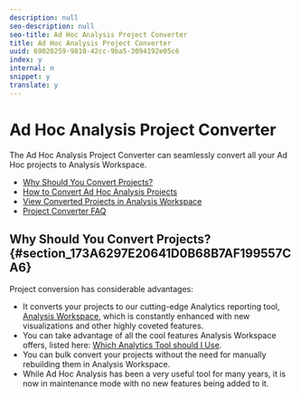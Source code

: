 ```yaml
---
description: null
seo-description: null
seo-title: Ad Hoc Analysis Project Converter
title: Ad Hoc Analysis Project Converter
uuid: 69020259-9810-42cc-9ba5-3094192e05c6
index: y
internal: n
snippet: y
translate: y
---
```


# Ad Hoc Analysis Project Converter

The Ad Hoc Analysis Project Converter can seamlessly convert all your Ad Hoc projects to Analysis Workspace. 

* [ Why Should You Convert Projects?](../ad_hoc_analysis_bucket/aha2aw-overview.md#section_173A6297E20641D0B68B7AF199557CA6)
* [ How to Convert Ad Hoc Analysis Projects](../ad_hoc_analysis_bucket/aha2aw-overview/aha2aw_workflow.md#topic_5A55F73488704C5D8E42CDD04B5984DE)
* [ View Converted Projects in Analysis Workspace](../ad_hoc_analysis_bucket/aha2aw-overview/view_projects_workspace.md#concept_8906482FF9D641D9A93137C1DAD4BB88)
* [ Project Converter FAQ](../ad_hoc_analysis_bucket/aha2aw-overview/aha2aw_converter_faq.md#topic_8231595303AD403E9322645A63632D57)

## Why Should You Convert Projects? {#section_173A6297E20641D0B68B7AF199557CA6}

Project conversion has considerable advantages: 

* It converts your projects to our cutting-edge Analytics reporting tool, [ Analysis Workspace](https://marketing.adobe.com/resources/help/en_US/analytics/analysis-workspace/), which is constantly enhanced with new visualizations and other highly coveted features.
* You can take advantage of all the cool features Analysis Workspace offers, listed here: [ Which Analytics Tool should I Use](https://marketing.adobe.com/resources/help/en_US/reference/which_analytics_tool.html).
* You can bulk convert your projects without the need for manually rebuilding them in Analysis Workspace.
* While Ad Hoc Analysis has been a very useful tool for many years, it is now in maintenance mode with no new features being added to it.

